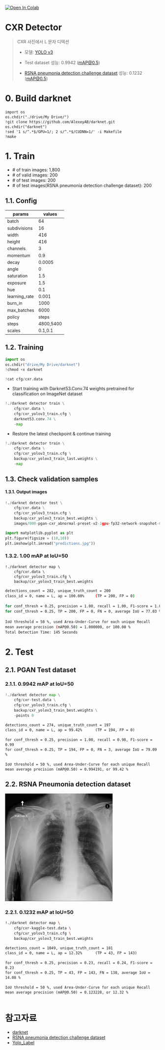 <a href="https://colab.research.google.com/github/jhgan00/cxr-detector/blob/master/cxr_detector.ipynb" target="_parent"><img src="https://colab.research.google.com/assets/colab-badge.svg" alt="Open In Colab"/></a>

# CXR Detector

> CXR 사진에서 L 문자 디텍션
>
> - 모델:  [YOLO v3](https://github.com/AlexeyAB/darknet)
>
> - Test dataset 성능: 0.9942 (mAP@0.5)
>
> - [RSNA pneumonia detection challenge dataset](https://www.kaggle.com/c/rsna-pneumonia-detection-challenge) 성능: 0.1232 (mAP@0.5)

# 0. Build darknet

```
import os
os.chdir("./drive/My Drive/")
!git clone https://github.com/AlexeyAB/darknet.git
os.chdir("darknet")
!sed '1 s/^.*$/GPU=1/; 2 s/^.*$/CUDNN=1/' -i Makefile
!make
```

# 1. Train

- \# of train images: 1,800
- \# of valid images: 200
- \# of test images: 200
- \# of test images(RSNA pneumonia detection challenge dataset): 200

## 1.1. Config

params|values
---|---
batch|64
subdivisions|16
width|416
height|416
channels|3
momentum|0.9
decay|0.0005
angle|0
saturation|1.5
exposure|1.5
hue|0.1
learning_rate|0.001
burn_in|1000
max_batches|6000
policy|steps
steps|4800,5400
scales|0.1,0.1

## 1.2. Training



```python
import os
os.chdir("drive/My Drive/darknet")
!chmod +x darknet
```


```python
!cat cfg/cxr.data
```

- Start training with Darknet53.Conv.74 weights pretrained for classification on ImageNet dataset 


```python
!./darknet detector train \
    cfg/cxr.data \
    cfg/cxr_yolov3_train.cfg \
    darknet53.conv.74 \
    -map
```

- Restore the latest checkpoint & continue training


```python
!./darknet detector train \
    cfg/cxr.data \
    cfg/cxr_yolov3_train.cfg \
    backup/cxr_yolov3_train_last.weights \
    -map
```

## 1.3. Check validation samples

#### 1.3.1. Output images


```python
!./darknet detector test \
    cfg/cxr.data \
    cfg/cxr_yolov3_train.cfg \
    backup/cxr_yolov3_train_best.weights \
    images/000-pgan-cxr_abnormal-preset-v2-1gpu-fp32-network-snapshot-014000-001285.png
```


```python
import matplotlib.pyplot as plt
plt.figure(figsize = (10,10))
plt.imshow(plt.imread("predictions.jpg"))
```



### 1.3.2. **1.00 mAP** at IoU=50

```
!./darknet detector map \
	cfg/cxr.data \
    cfg/cxr_yolov3_train.cfg \
    backup/cxr_yolov3_train_best.weights
```


```bash
detections_count = 282, unique_truth_count = 200  
class_id = 0, name = L, ap = 100.00%   	 (TP = 200, FP = 0) 

for conf_thresh = 0.25, precision = 1.00, recall = 1.00, F1-score = 1.00 
for conf_thresh = 0.25, TP = 200, FP = 0, FN = 0, average IoU = 77.03 % 

IoU threshold = 50 %, used Area-Under-Curve for each unique Recall 
mean average precision (mAP@0.50) = 1.000000, or 100.00 % 
Total Detection Time: 145 Seconds
```

# 2. Test

## 2.1. PGAN Test dataset

### 2.1.1. **0.9942 mAP** at IoU=50


```python
!./darknet detector map \
    cfg/cxr-test.data \
    cfg/cxr_yolov3_train.cfg \
    backup/cxr_yolov3_train_best.weights \
    -points 0
```

```
detections_count = 274, unique_truth_count = 197  
class_id = 0, name = L, ap = 99.42%   	 (TP = 194, FP = 0) 

for conf_thresh = 0.25, precision = 1.00, recall = 0.98, F1-score = 0.99 
for conf_thresh = 0.25, TP = 194, FP = 0, FN = 3, average IoU = 79.09 % 

IoU threshold = 50 %, used Area-Under-Curve for each unique Recall 
mean average precision (mAP@0.50) = 0.994191, or 99.42 % 
```

## 2.2. RSNA Pneumonia detection dataset

<img src="./assets/rsna3.png" width="350">

### 2.2.1. 0.1232 mAP at IoU=50


```bash
!./darknet detector map \
    cfg/cxr-kaggle-test.data \
    cfg/cxr_yolov3_train.cfg \
    backup/cxr_yolov3_train_best.weights
```

```
detections_count = 1049, unique_truth_count = 181  
class_id = 0, name = L, ap = 12.32%   	 (TP = 43, FP = 143) 

for conf_thresh = 0.25, precision = 0.23, recall = 0.24, F1-score = 0.23 
for conf_thresh = 0.25, TP = 43, FP = 143, FN = 138, average IoU = 14.08 % 

IoU threshold = 50 %, used Area-Under-Curve for each unique Recall 
mean average precision (mAP@0.50) = 0.123228, or 12.32 % 
 
```

# 참고자료

- [darknet](https://github.com/AlexeyAB/darknet)
- [RSNA pneumonia detection challenge dataset](https://www.kaggle.com/c/rsna-pneumonia-detection-challenge)
- [Yolo_Label](https://github.com/developer0hye/Yolo_Label)
